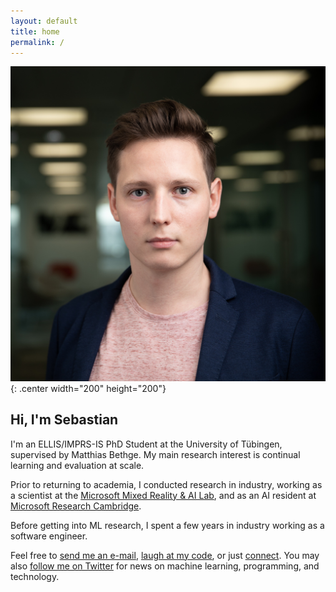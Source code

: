```yaml
---
layout: default
title: home
permalink: /
---
```

![Sebastian Dziadzio](/images/me.jpg){: .center width="200" height="200"}

## Hi, I'm Sebastian

I'm an ELLIS/IMPRS-IS PhD Student at the University of Tübingen, supervised by Matthias Bethge. My main research interest is continual learning and evaluation at scale.

Prior to returning to academia, I conducted research in industry, working as a scientist at the [Microsoft Mixed Reality & AI Lab](https://www.microsoft.com/en-us/research/lab/mixed-reality-ai-lab-cambridge/), and as an AI resident at [Microsoft Research Cambridge](https://www.microsoft.com/en-us/research/lab/microsoft-research-cambridge/).

Before getting into ML research, I spent a few years in industry working as a software engineer.

Feel free to [send me an e-mail](mailto:dziadzio@hey.com), [laugh at my code](https://github.com/sebastiandziadzio), or just [connect](https://linkedin.com/in/sebastiandziadzio). You may also [follow me on Twitter](https://twitter.com/sebadzia) for news on machine learning, programming, and technology.